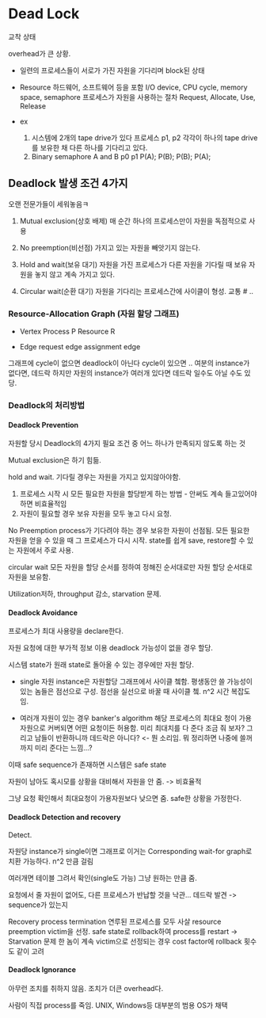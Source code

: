 # Dead Lock

교착 상태

overhead가 큰 상황.

- 일련의 프로세스들이 서로가 가진 자원을 기다리며 block된 상태

- Resource
    하드웨어, 소프트웨어 등을 포함
    I/O device, CPU cycle, memory space, semaphore
    프로세스가 자원을 사용하는 절차
        Request, Allocate, Use, Release

- ex
    1. 시스템에 2개의 tape drive가 있다
        프로세스 p1, p2 각각이 하나의 tape drive를 보유한 채 다른 하나를 기다리고 있다.
    2. Binary semaphore A and B
        p0      p1
        P(A);   P(B);
        P(B);   P(A);


## Deadlock 발생 조건 4가지

오랜 전문가들이 세워놓음ㅋ

1. Mutual exclusion(상호 배제)
    매 순간 하나의 프로세스만이 자원을 독점적으로 사용

2. No preemption(비선점)
    가지고 있는 자원을 빼앗기지 않는다.

3. Hold and wait(보유 대기)
    자원을 가진 프로세스가 다른 자원을 기다릴 때 보유 자원을 놓지 않고 계속 가지고 있다.

4. Circular wait(순환 대기)
    자원을 기다리는 프로세스간에 사이클이 형성.
    교통 # ..


### Resource-Allocation Graph (자원 할당 그래프)

- Vertex
    Process P
    Resource R

- Edge
    request edge
    assignment edge

그래프에 cycle이 없으면 deadlock이 아닌다
cycle이 있으면 .. 
    여분의 instance가 없다면, 데드락
    하지만 자원의 instance가 여러개 있다면 데드락 일수도 아닐 수도 있당. 


### Deadlock의 처리방법

#### Deadlock Prevention
자원할 당시 Deadlock의 4가지 필요 조건 중 어느 하나가 만족되지 않도록 하는 것

Mutual exclusion은 하기 힘듦.

hold and wait. 기다릴 경우는 자원을 가지고 있지않아야함.
1. 프로세스 시작 시 모든 필요한 자원을 할당받게 하는 방법 - 안써도 계속 들고있어야하면 비효율적임
2. 자원이 필요할 경우 보유 자원을 모두 놓고 다시 요청.

No Preemption
process가 기다려야 하는 경우 보유한 자원이 선점됨.
모든 필요한 자원을 얻을 수 있을 때 그 프로세스가 다시 시작.
state를 쉽게 save, restore할 수 있는 자원에서 주로 사용.

circular wait 
모든 자원을 할당 순서를 정하여 정해진 순서대로만 자원 할당
순서대로 자원을 보유함.

Utilization저하, throughput 감소, starvation 문제.

#### Deadlock Avoidance

프로세스가 최대 사용량을 declare한다.

자원 요청에 대한 부가적 정보 이용
deadlock 가능성이 없을 경우 할당.

시스템 state가 원래 state로 돌아올 수 있는 경우에만 자원 할당.

- single 자원 instance은 자원할당 그래프에서 사이클 쳌함. 
평생동안 쓸 가능성이 있는 놈들은 점선으로 구성.  점선을 실선으로 바꿀 때 사이클 쳌. n^2 시간 복잡도임.

- 여러개 자원이 있는 경우
banker's algorithm
    해당 프로세스의 최대요
    청이 가용자원으로 커버되면 어떤 요청이든 허용함. 미리 최대치를 다 준다
    조금 줘 보자? 그리고 남들이 반환하니까 데드락은 아니다? <- 뭔 소리임.
    뭐 정리하면 나중에 쓸꺼까지 미리 준다는 느낌...?

이때 safe sequence가 존재하면 시스템은 safe state

자원이 남아도 혹시모를 상황을 대비해서 자원을 안 줌. -> 비효율적

그냥 요청 확인해서 최대요청이 가용자원보다 낮으면 줌. safe한 상황을 가정한다.


#### Deadlock Detection and recovery

Detect.

자원당 instance가 single이면 그래프로 
    이거는 Corresponding wait-for graph로 치환 가능하다.
    n^2 만큼 걸림

여러개면 테이블 그려서 확인(single도 가능)
그냥 원하는 만큼 줌. 

요청에서 줄 자원이 없어도, 다른 프로세스가 반납할 것을 낙관...
데드락 발견 -> sequence가 있는지

Recovery
    process termination
        연루된 프로세스를 모두 사살
    resource preemption
        victim을 선정. safe state로 rollback하여 process를 restart
        -> Starvation 문제
        한 놈이 계속 victim으로 선정되는 경우
        cost factor에 rollback 횟수도 같이 고려


#### Deadlock Ignorance

아무런 조치를 취하지 않음.
조치가 더큰 overhead다.

사람이 직접 process를 죽임. 
UNIX, Windows등 대부분의 범용 OS가 채택




